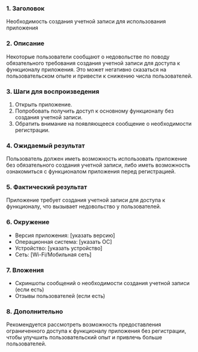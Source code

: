 ### 1. Заголовок
Необходимость создания учетной записи для использования приложения

### 2. Описание
Некоторые пользователи сообщают о недовольстве по поводу обязательного требования создания учетной записи для доступа к функционалу приложения. Это может негативно сказаться на пользовательском опыте и привести к снижению числа пользователей.

### 3. Шаги для воспроизведения
1. Открыть приложение.
2. Попробовать получить доступ к основному функционалу без создания учетной записи.
3. Обратить внимание на появляющееся сообщение о необходимости регистрации.

### 4. Ожидаемый результат
Пользователь должен иметь возможность использовать приложение без обязательного создания учетной записи, либо иметь возможность ознакомиться с функционалом приложения перед регистрацией.

### 5. Фактический результат
Приложение требует создания учетной записи для доступа к функционалу, что вызывает недовольство у пользователей.

### 6. Окружение
- Версия приложения: [указать версию]
- Операционная система: [указать ОС]
- Устройство: [указать устройство]
- Сеть: [Wi-Fi/Мобильная сеть]

### 7. Вложения
- Скриншоты сообщений о необходимости создания учетной записи (если есть)
- Отзывы пользователей (если есть)

### 8. Дополнительно
Рекомендуется рассмотреть возможность предоставления ограниченного доступа к функционалу приложения без регистрации, чтобы улучшить пользовательский опыт и привлечь больше пользователей.